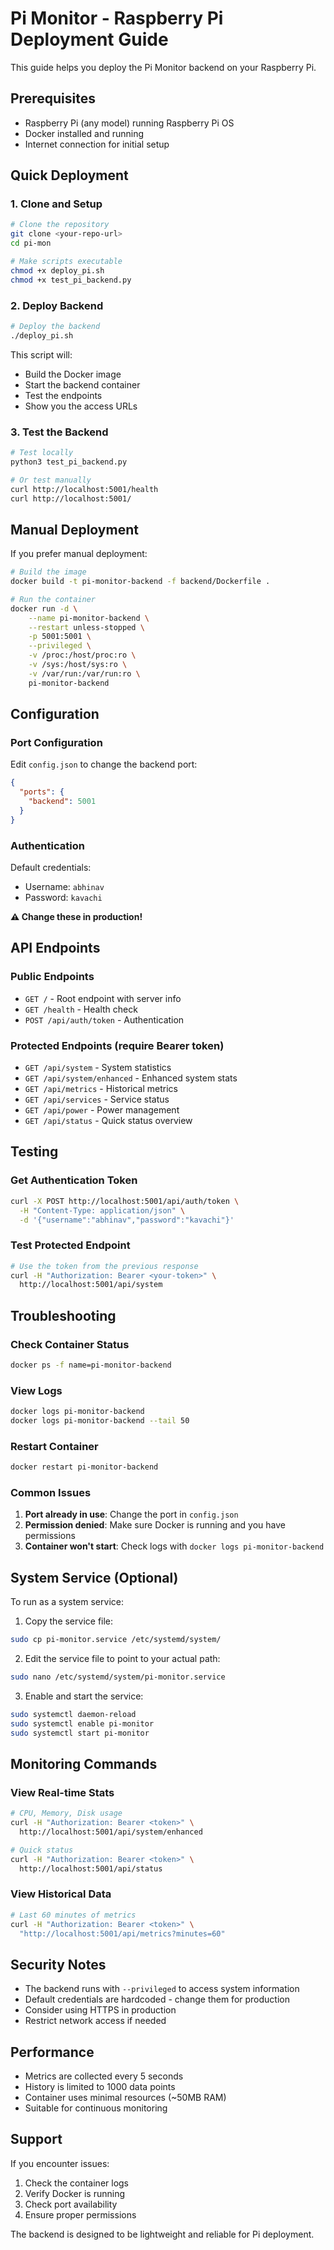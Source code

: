# Pi Monitor - Raspberry Pi Deployment Guide

This guide helps you deploy the Pi Monitor backend on your Raspberry Pi.

## Prerequisites

- Raspberry Pi (any model) running Raspberry Pi OS
- Docker installed and running
- Internet connection for initial setup

## Quick Deployment

### 1. Clone and Setup

```bash
# Clone the repository
git clone <your-repo-url>
cd pi-mon

# Make scripts executable
chmod +x deploy_pi.sh
chmod +x test_pi_backend.py
```

### 2. Deploy Backend

```bash
# Deploy the backend
./deploy_pi.sh
```

This script will:
- Build the Docker image
- Start the backend container
- Test the endpoints
- Show you the access URLs

### 3. Test the Backend

```bash
# Test locally
python3 test_pi_backend.py

# Or test manually
curl http://localhost:5001/health
curl http://localhost:5001/
```

## Manual Deployment

If you prefer manual deployment:

```bash
# Build the image
docker build -t pi-monitor-backend -f backend/Dockerfile .

# Run the container
docker run -d \
    --name pi-monitor-backend \
    --restart unless-stopped \
    -p 5001:5001 \
    --privileged \
    -v /proc:/host/proc:ro \
    -v /sys:/host/sys:ro \
    -v /var/run:/var/run:ro \
    pi-monitor-backend
```

## Configuration

### Port Configuration

Edit `config.json` to change the backend port:

```json
{
  "ports": {
    "backend": 5001
  }
}
```

### Authentication

Default credentials:
- Username: `abhinav`
- Password: `kavachi`

**⚠️ Change these in production!**

## API Endpoints

### Public Endpoints
- `GET /` - Root endpoint with server info
- `GET /health` - Health check
- `POST /api/auth/token` - Authentication

### Protected Endpoints (require Bearer token)
- `GET /api/system` - System statistics
- `GET /api/system/enhanced` - Enhanced system stats
- `GET /api/metrics` - Historical metrics
- `GET /api/services` - Service status
- `GET /api/power` - Power management
- `GET /api/status` - Quick status overview

## Testing

### Get Authentication Token

```bash
curl -X POST http://localhost:5001/api/auth/token \
  -H "Content-Type: application/json" \
  -d '{"username":"abhinav","password":"kavachi"}'
```

### Test Protected Endpoint

```bash
# Use the token from the previous response
curl -H "Authorization: Bearer <your-token>" \
  http://localhost:5001/api/system
```

## Troubleshooting

### Check Container Status

```bash
docker ps -f name=pi-monitor-backend
```

### View Logs

```bash
docker logs pi-monitor-backend
docker logs pi-monitor-backend --tail 50
```

### Restart Container

```bash
docker restart pi-monitor-backend
```

### Common Issues

1. **Port already in use**: Change the port in `config.json`
2. **Permission denied**: Make sure Docker is running and you have permissions
3. **Container won't start**: Check logs with `docker logs pi-monitor-backend`

## System Service (Optional)

To run as a system service:

1. Copy the service file:
```bash
sudo cp pi-monitor.service /etc/systemd/system/
```

2. Edit the service file to point to your actual path:
```bash
sudo nano /etc/systemd/system/pi-monitor.service
```

3. Enable and start the service:
```bash
sudo systemctl daemon-reload
sudo systemctl enable pi-monitor
sudo systemctl start pi-monitor
```

## Monitoring Commands

### View Real-time Stats

```bash
# CPU, Memory, Disk usage
curl -H "Authorization: Bearer <token>" \
  http://localhost:5001/api/system/enhanced

# Quick status
curl -H "Authorization: Bearer <token>" \
  http://localhost:5001/api/status
```

### View Historical Data

```bash
# Last 60 minutes of metrics
curl -H "Authorization: Bearer <token>" \
  "http://localhost:5001/api/metrics?minutes=60"
```

## Security Notes

- The backend runs with `--privileged` to access system information
- Default credentials are hardcoded - change them for production
- Consider using HTTPS in production
- Restrict network access if needed

## Performance

- Metrics are collected every 5 seconds
- History is limited to 1000 data points
- Container uses minimal resources (~50MB RAM)
- Suitable for continuous monitoring

## Support

If you encounter issues:

1. Check the container logs
2. Verify Docker is running
3. Check port availability
4. Ensure proper permissions

The backend is designed to be lightweight and reliable for Pi deployment.
